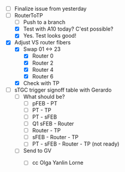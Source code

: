 - [ ] Finalize issue from yesterday
- [ ] RouterToTP
  - [ ] Push to a branch
  - [x] Test with A10 today? C'est possible?
  - [x] Yes. Test looks good!
- [x] Adjust VS router fibers
  - [x] Swap 01 <-> 23
    - [x] Router 0
    - [x] Router 2
    - [x] Router 4
    - [x] Router 6
  - [x] Check with TP
- [ ] sTGC trigger signoff table with Gerardo
  - [ ] What should be?
    - [ ] pFEB - PT
    - [ ] PT - TP
    - [ ] PT - sFEB
    - [ ] Q1 sFEB - Router
    - [ ] Router - TP
    - [ ] sFEB - Router - TP
    - [ ] PT - sFEB - Router - TP (not ready)
  - [ ] Send to GV
    - [ ] cc Olga Yanlin Lorne
    
